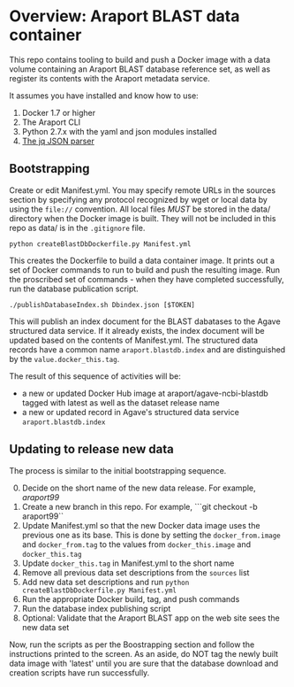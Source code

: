 # Overview: Araport BLAST data container

This repo contains tooling to build and push a Docker image with a data volume containing an Araport BLAST database reference set, as well as register its contents with the Araport metadata service.

It assumes you have installed and know how to use:

1. Docker 1.7 or higher
2. The Araport CLI
3. Python 2.7.x with the yaml and json modules installed
4. [The jq JSON parser](https://stedolan.github.io/jq/)

## Bootstrapping

Create or edit Manifest.yml. You may specify remote URLs in the sources section by specifying any protocol recognized by wget or local data by using the ```file://``` convention. All local files *MUST* be stored in the data/ directory when the Docker image is built. They will not be included in this repo as data/ is in the ```.gitignore``` file.

```
python createBlastDbDockerfile.py Manifest.yml
```

This creates the Dockerfile to build a data container image. It prints out a set of Docker commands to run to build and push the resulting image. Run the proscribed set of commands - when they have completed successfully, run the database publication script.

```
./publishDatabaseIndex.sh Dbindex.json [$TOKEN]
```

This will publish an index document for the BLAST dabatases to the Agave structured data service. If it already exists, the index document will be updated based on the contents of Manifest.yml. The structured data records have a common name ```araport.blastdb.index``` and are distinguished by the ```value.docker_this.tag```.

The result of this sequence of activities will be:
* a new or updated Docker Hub image at araport/agave-ncbi-blastdb tagged with latest as well as the dataset release name
* a new or updated record in Agave's structured data service ```araport.blastdb.index```

## Updating to release new data

The process is similar to the initial bootstrapping sequence.

0. Decide on the short name of the new data release. For example, *araport99*
1. Create a new branch in this repo. For example, ```git checkout -b araport99``
2. Update Manifest.yml so that the new Docker data image uses the previous one as its base. This is done by setting the ```docker_from.image``` and ```docker_from.tag``` to the values from ```docker_this.image``` and ```docker_this.tag```
3. Update ```docker_this.tag``` in Manifest.yml to the short name
4. Remove all previous data set descriptions from the ```sources``` list
5. Add new data set descriptions and run ```python createBlastDbDockerfile.py Manifest.yml```
6. Run the appropriate Docker build, tag, and push commands
7. Run the database index publishing script
8. Optional: Validate that the Araport BLAST app on the web site sees the new data set

Now, run the scripts as per the Boostrapping section and follow the instructions printed to the screen. As an aside, do NOT tag the newly built data image with 'latest' until you are sure that the database download and creation scripts have run successfully.

